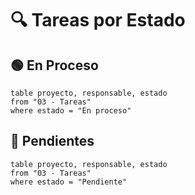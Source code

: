 # 🔍 Tareas por Estado

## 🟢 En Proceso
```dataview
table proyecto, responsable, estado
from "03 - Tareas"
where estado = "En proceso"
```

## 🔴 Pendientes
```dataview
table proyecto, responsable, estado
from "03 - Tareas"
where estado = "Pendiente"
```
